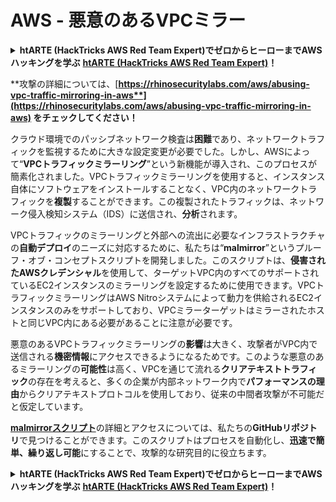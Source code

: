 # AWS - 悪意のあるVPCミラー

<details>

<summary><strong>htARTE (HackTricks AWS Red Team Expert)でゼロからヒーローまでAWSハッキングを学ぶ</strong> <a href="https://training.hacktricks.xyz/courses/arte"><strong>htARTE (HackTricks AWS Red Team Expert)</strong></a><strong>！</strong></summary>

HackTricksをサポートする他の方法:

* **HackTricksにあなたの会社を広告したい**、または**HackTricksをPDFでダウンロードしたい**場合は、[**サブスクリプションプラン**](https://github.com/sponsors/carlospolop)をチェックしてください！
* [**公式PEASS & HackTricksグッズ**](https://peass.creator-spring.com)を入手する
* [**The PEASS Family**](https://opensea.io/collection/the-peass-family)を発見する、私たちの独占的な[**NFTs**](https://opensea.io/collection/the-peass-family)のコレクション
* 💬 [**Discordグループ**](https://discord.gg/hRep4RUj7f)に**参加する**か、[**telegramグループ**](https://t.me/peass)に参加するか、**Twitter** 🐦 [**@carlospolopm**](https://twitter.com/carlospolopm)で**フォローする**。
* **HackTricks**のGitHubリポジトリにPRを提出して、あなたのハッキングのコツを共有する。

</details>

**攻撃の詳細については、[**https://rhinosecuritylabs.com/aws/abusing-vpc-traffic-mirroring-in-aws**](https://rhinosecuritylabs.com/aws/abusing-vpc-traffic-mirroring-in-aws) をチェックしてください！**

クラウド環境でのパッシブネットワーク検査は**困難**であり、ネットワークトラフィックを監視するために大きな設定変更が必要でした。しかし、AWSによって“**VPCトラフィックミラーリング**”という新機能が導入され、このプロセスが簡素化されました。VPCトラフィックミラーリングを使用すると、インスタンス自体にソフトウェアをインストールすることなく、VPC内のネットワークトラフィックを**複製**することができます。この複製されたトラフィックは、ネットワーク侵入検知システム（IDS）に送信され、**分析**されます。

VPCトラフィックのミラーリングと外部への流出に必要なインフラストラクチャの**自動デプロイ**のニーズに対応するために、私たちは“**malmirror**”というプルーフ・オブ・コンセプトスクリプトを開発しました。このスクリプトは、**侵害されたAWSクレデンシャル**を使用して、ターゲットVPC内のすべてのサポートされているEC2インスタンスのミラーリングを設定するために使用できます。VPCトラフィックミラーリングはAWS Nitroシステムによって動力を供給されるEC2インスタンスのみをサポートしており、VPCミラーターゲットはミラーされたホストと同じVPC内にある必要があることに注意が必要です。

悪意のあるVPCトラフィックミラーリングの**影響**は大きく、攻撃者がVPC内で送信される**機密情報**にアクセスできるようになるためです。このような悪意のあるミラーリングの**可能性**は高く、VPCを通じて流れる**クリアテキストトラフィック**の存在を考えると、多くの企業が内部ネットワーク内で**パフォーマンスの理由**からクリアテキストプロトコルを使用しており、従来の中間者攻撃が不可能だと仮定しています。

[**malmirrorスクリプト**](https://github.com/RhinoSecurityLabs/Cloud-Security-Research/tree/master/AWS/malmirror)の詳細とアクセスについては、私たちの**GitHubリポジトリ**で見つけることができます。このスクリプトはプロセスを自動化し、**迅速で簡単、繰り返し可能**にすることで、攻撃的な研究目的に役立ちます。

<details>

<summary><strong>htARTE (HackTricks AWS Red Team Expert)でゼロからヒーローまでAWSハッキングを学ぶ</strong> <a href="https://training.hacktricks.xyz/courses/arte"><strong>htARTE (HackTricks AWS Red Team Expert)</strong></a><strong>！</strong></summary>

HackTricksをサポートする他の方法:

* **HackTricksにあなたの会社を広告したい**、または**HackTricksをPDFでダウンロードしたい**場合は、[**サブスクリプションプラン**](https://github.com/sponsors/carlospolop)をチェックしてください！
* [**公式PEASS & HackTricksグッズ**](https://peass.creator-spring.com)を入手する
* [**The PEASS Family**](https://opensea.io/collection/the-peass-family)を発見する、私たちの独占的な[**NFTs**](https://opensea.io/collection/the-peass-family)のコレクション
* 💬 [**Discordグループ**](https://discord.gg/hRep4RUj7f)に**参加する**か、[**telegramグループ**](https://t.me/peass)に参加するか、**Twitter** 🐦 [**@carlospolopm**](https://twitter.com/carlospolopm)で**フォローする**。
* **HackTricks**のGitHubリポジトリにPRを提出して、あなたのハッキングのコツを共有する。

</details>
